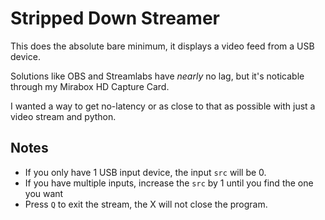 # Stripped Down Streamer
This does the absolute bare minimum, it displays a video feed from a USB device.

Solutions like OBS and Streamlabs have *nearly* no lag, but it's noticable through my Mirabox HD Capture Card.

I wanted a way to get no-latency or as close to that as possible with just a video stream and python.

## Notes
* If you only have 1 USB input device, the input `src` will be 0.
* If you have multiple inputs, increase the `src` by 1 until you find the one you want
* Press `Q` to exit the stream, the X will not close the program.

